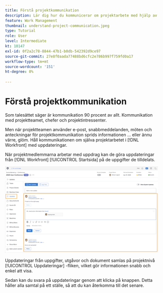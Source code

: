 ```yaml
---
title: Förstå projektkommunikation
description: Lär dig hur du kommunicerar om projektarbete med hjälp av uppdateringar om projekt, uppgifter, problem eller dokument. Granska sedan befintliga uppdateringar i [!DNL  Workfront].
feature: Work Management
thumbnail: understand-project-communication.jpeg
type: Tutorial
role: User
level: Intermediate
kt: 10147
exl-id: 0f2a2c78-8844-47b1-b0db-542392d9ce97
source-git-commit: 27e8f0aada77488bd6cfc2e786b997f759fd0a17
workflow-type: tm+mt
source-wordcount: '151'
ht-degree: 0%

---
```


# Förstå projektkommunikation

Som talesättet säger är kommunikation 90 procent av allt. Kommunikation med projektteamet, chefer och projektintressenter.

Men när projektteamen använder e-post, snabbmeddelanden, möten och anteckningar för projektkommunikation sprids informationen ... eller ännu värre, glöm. Håll kommunikationen om själva projektarbetet i [!DNL Workfront] med uppdateringar.

När projektmedlemmarna arbetar med uppdrag kan de göra uppdateringar från [!DNL Workfront] [!UICONTROL Startsida] på de uppgifter de tilldelats.

![Uppdateringsavsnitt i ett projekt](assets/planner-fund-project-communication.png)

Uppdateringar från uppgifter, utgåvor och dokument samlas på projektnivå [!UICONTROL Uppdateringar] -fliken, vilket gör informationen snabb och enkel att visa.

Sedan kan du svara på uppdateringar genom att klicka på knappen. Detta håller alla samtal på ett ställe, så att du kan återkomma till det senare.

<!---
learn more urls
Communicate about work in Home
Subscribe to items in Workfront
Update work
--->
